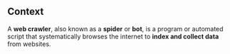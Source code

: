 ## Context
A **web crawler**, also known as a **spider** or **bot**, is a program or automated script that systematically browses the internet to **index and collect data** from websites.
